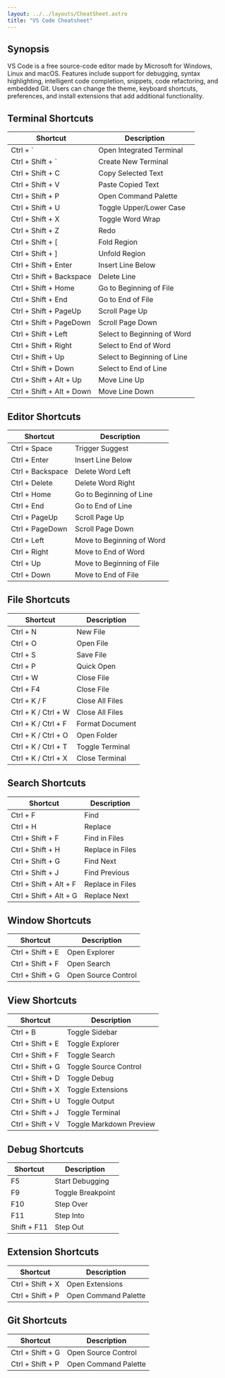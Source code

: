 ```yaml
---
layout: ../../layouts/CheatSheet.astro
title: "VS Code Cheatsheet"
---
```


## Synopsis

VS Code is a free source-code editor made by Microsoft for Windows, Linux and macOS. Features include support for debugging, syntax highlighting, intelligent code completion, snippets, code refactoring, and embedded Git. Users can change the theme, keyboard shortcuts, preferences, and install extensions that add additional functionality.

## Terminal Shortcuts

| Shortcut                  | Description                 |
| ------------------------- | --------------------------- |
| Ctrl + `                  | Open Integrated Terminal    |
| Ctrl + Shift + `          | Create New Terminal         |
| Ctrl + Shift + C          | Copy Selected Text          |
| Ctrl + Shift + V          | Paste Copied Text           |
| Ctrl + Shift + P          | Open Command Palette        |
| Ctrl + Shift + U          | Toggle Upper/Lower Case     |
| Ctrl + Shift + X          | Toggle Word Wrap            |
| Ctrl + Shift + Z          | Redo                        |
| Ctrl + Shift + [          | Fold Region                 |
| Ctrl + Shift + ]          | Unfold Region               |
| Ctrl + Shift + Enter      | Insert Line Below           |
| Ctrl + Shift + Backspace  | Delete Line                 |
| Ctrl + Shift + Home       | Go to Beginning of File     |
| Ctrl + Shift + End        | Go to End of File           |
| Ctrl + Shift + PageUp     | Scroll Page Up              |
| Ctrl + Shift + PageDown   | Scroll Page Down            |
| Ctrl + Shift + Left       | Select to Beginning of Word |
| Ctrl + Shift + Right      | Select to End of Word       |
| Ctrl + Shift + Up         | Select to Beginning of Line |
| Ctrl + Shift + Down       | Select to End of Line       |
| Ctrl + Shift + Alt + Up   | Move Line Up                |
| Ctrl + Shift + Alt + Down | Move Line Down              |

## Editor Shortcuts

| Shortcut         | Description               |
| ---------------- | ------------------------- |
| Ctrl + Space     | Trigger Suggest           |
| Ctrl + Enter     | Insert Line Below         |
| Ctrl + Backspace | Delete Word Left          |
| Ctrl + Delete    | Delete Word Right         |
| Ctrl + Home      | Go to Beginning of Line   |
| Ctrl + End       | Go to End of Line         |
| Ctrl + PageUp    | Scroll Page Up            |
| Ctrl + PageDown  | Scroll Page Down          |
| Ctrl + Left      | Move to Beginning of Word |
| Ctrl + Right     | Move to End of Word       |
| Ctrl + Up        | Move to Beginning of File |
| Ctrl + Down      | Move to End of File       |

## File Shortcuts

| Shortcut            | Description     |
| ------------------- | --------------- |
| Ctrl + N            | New File        |
| Ctrl + O            | Open File       |
| Ctrl + S            | Save File       |
| Ctrl + P            | Quick Open      |
| Ctrl + W            | Close File      |
| Ctrl + F4           | Close File      |
| Ctrl + K / F        | Close All Files |
| Ctrl + K / Ctrl + W | Close All Files |
| Ctrl + K / Ctrl + F | Format Document |
| Ctrl + K / Ctrl + O | Open Folder     |
| Ctrl + K / Ctrl + T | Toggle Terminal |
| Ctrl + K / Ctrl + X | Close Terminal  |

## Search Shortcuts

| Shortcut               | Description      |
| ---------------------- | ---------------- |
| Ctrl + F               | Find             |
| Ctrl + H               | Replace          |
| Ctrl + Shift + F       | Find in Files    |
| Ctrl + Shift + H       | Replace in Files |
| Ctrl + Shift + G       | Find Next        |
| Ctrl + Shift + J       | Find Previous    |
| Ctrl + Shift + Alt + F | Replace in Files |
| Ctrl + Shift + Alt + G | Replace Next     |

## Window Shortcuts

| Shortcut         | Description         |
| ---------------- | ------------------- |
| Ctrl + Shift + E | Open Explorer       |
| Ctrl + Shift + F | Open Search         |
| Ctrl + Shift + G | Open Source Control |

## View Shortcuts

| Shortcut         | Description             |
| ---------------- | ----------------------- |
| Ctrl + B         | Toggle Sidebar          |
| Ctrl + Shift + E | Toggle Explorer         |
| Ctrl + Shift + F | Toggle Search           |
| Ctrl + Shift + G | Toggle Source Control   |
| Ctrl + Shift + D | Toggle Debug            |
| Ctrl + Shift + X | Toggle Extensions       |
| Ctrl + Shift + U | Toggle Output           |
| Ctrl + Shift + J | Toggle Terminal         |
| Ctrl + Shift + V | Toggle Markdown Preview |

## Debug Shortcuts

| Shortcut    | Description       |
| ----------- | ----------------- |
| F5          | Start Debugging   |
| F9          | Toggle Breakpoint |
| F10         | Step Over         |
| F11         | Step Into         |
| Shift + F11 | Step Out          |

## Extension Shortcuts

| Shortcut         | Description          |
| ---------------- | -------------------- |
| Ctrl + Shift + X | Open Extensions      |
| Ctrl + Shift + P | Open Command Palette |

## Git Shortcuts

| Shortcut         | Description          |
| ---------------- | -------------------- |
| Ctrl + Shift + G | Open Source Control  |
| Ctrl + Shift + P | Open Command Palette |
